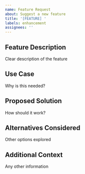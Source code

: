 ```yaml
---
name: Feature Request
about: Suggest a new feature
title: '[FEATURE] '
labels: enhancement
assignees: ''
---
```


## Feature Description
Clear description of the feature

## Use Case
Why is this needed?

## Proposed Solution
How should it work?

## Alternatives Considered
Other options explored

## Additional Context
Any other information
